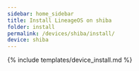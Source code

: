 ```yaml
---
sidebar: home_sidebar
title: Install LineageOS on shiba
folder: install
permalink: /devices/shiba/install/
device: shiba
---
```

{% include templates/device_install.md %}
